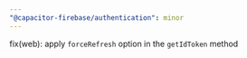 ```yaml
---
"@capacitor-firebase/authentication": minor
---
```


fix(web): apply `forceRefresh` option in the `getIdToken` method
